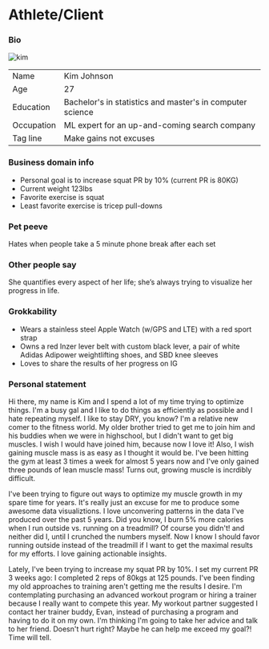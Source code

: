 # Athlete/Client
### Bio
![kim](https://image.shutterstock.com/z/stock-photo-active-girl-using-smartphone-in-fitness-gym-396425869.jpg)

|  |  |
|:--|:--|
| Name | Kim Johnson |
| Age | 27 |
| Education | Bachelor's in statistics and master's in computer science |
| Occupation | ML expert for an up-and-coming search company |
| Tag line | Make gains not excuses |

### Business domain info
* Personal goal is to increase squat PR by 10% (current PR is 80KG)
* Current weight 123lbs
* Favorite exercise is squat
* Least favorite exercise is tricep pull-downs

### Pet peeve
Hates when people take a 5 minute phone break after each set

### Other people say
She quantifies every aspect of her life; she’s always trying to visualize her progress in life.

### Grokkability
* Wears a stainless steel Apple Watch (w/GPS and LTE) with a red sport strap
* Owns a red Inzer lever belt with custom black lever, a pair of white Adidas Adipower weightlifting shoes, and SBD knee sleeves
* Loves to share the results of her progress on IG

### Personal statement

Hi there, my name is Kim and I spend a lot of my time trying to optimize things. I'm a busy gal and I like to do things as efficiently as possible and I hate repeating myself. I like to stay DRY, you know? I'm a relative new comer to the fitness world. My older brother tried to get me to join him and his buddies when we were in highschool, but I didn't want to get big muscles. I wish I would have joined him, because now I love it! Also, I wish gaining muscle mass is as easy as I thought it would be. I've been hitting the gym at least 3 times a week for almost 5 years now and I've only gained three pounds of lean muscle mass! Turns out, growing muscle is incrdibly difficult.

I've been trying to figure out ways to optimize my muscle growth in my spare time for years. It's really just an excuse for me to produce some awesome data visualiztions. I love unconvering patterns in the data I've produced over the past 5 years. Did you know, I burn 5% more calories when I run outside vs. running on a treadmill? Of course you didn't! and neither did I, until I crunched the numbers myself. Now I know I should favor running outside instead of the treadmill if I want to get the maximal results for my efforts. I love gaining actionable insights.

Lately, I've been trying to increase my squat PR by 10%. I set my current PR 3 weeks ago: I completed 2 reps of 80kgs at 125 pounds. I've been finding my old approaches to training aren't getting me the results I desire. I'm contemplating purchasing an advanced workout program or hiring a trainer because I really want to compete this year. My workout partner suggested I contact her trainer buddy, Evan, instead of purchasing a program and having to do it on my own. I'm thinking I'm going to take her advice and talk to her friend. Doesn't hurt right? Maybe he can help me exceed my goal?! Time will tell.